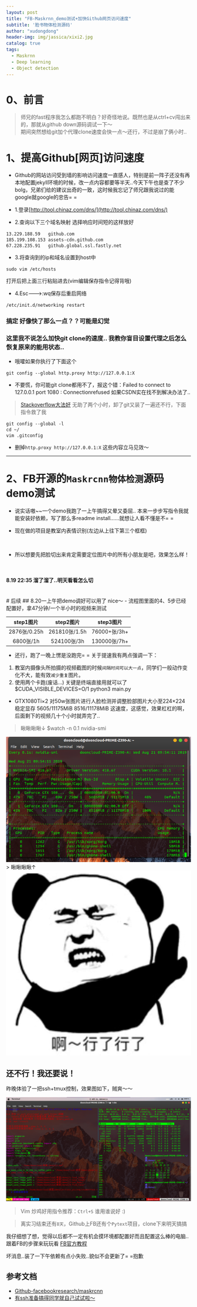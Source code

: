```yaml
---
layout: post
title: "FB-Maskrnn_demo测试+加快Github网页访问速度"
subtitle: '脸书物体检测源码'
author: "xudongdong"
header-img: img/jassica/xixi2.jpg
catalog: true
tags:
  - Maskrnn
  - Deep learning
  - Object detection
---
```


# 0、前言
> 师兄的fast程序我怎么都跑不明白？好奇怪地说。既然也是从ctrl+cv闯出来的，那就从github down源码调试一下～<br> 期间突然想给git加个代理clone速度会快一点～还行，不过是崩了俩小时..

# 1、提高Github[网页]访问速度
- Github的网站访问受到墙的影响访问速度一直感人，特别是前一阵子还没有再本地配置jekyll环境的时候，改一点内容都要等半天..今天下午也是查了不少bolg，兄弟们给的建议出奇的一致，这时候我忘记了师兄跟我说过的能google就google的忠告= =

- 1.登录[http://tool.chinaz.com/dns/](http://tool.chinaz.com/dns/)
- 2.查询以下三个域名映射 选择响应时间短的这样放好

```coq
13.229.188.59   github.com  
185.199.108.153 assets-cdn.github.com  
67.228.235.91   github.global.ssl.fastly.net 
```

- 3.将查询到的ip和域名设置到host中

```coq
sudo vim /etc/hosts
```
打开后把上面三行粘贴进去(vim编辑保存指令记得背哦)
- 4.Esc--->:wq保存后重启网络

```coq
/etc/init.d/networking restart
```

### 搞定 好像快了那么一点？？可能是幻觉

### 这里我不说怎么加快git clone的速度.. 我教你盲目设置代理之后怎么恢复原来的能用状态..
- 哦嚯如果你执行了下面这个

```coq
git config --global http.proxy http://127.0.0.1:X
```
- 不要慌，你可能git clone都用不了，报这个错：Failed to connect to 127.0.0.1 port 1080 : Connectionrefused 如果CSDN实在找不到解决办法了..

> [Stackoverflow大法好](https://stackoverflow.com/questions/24543372/git-cannot-clone-or-push-failed-to-connect-connection-refused)  无助了两个小时，卸了git又装了一遍还不行，下面指令救了我

```coq
git config --global -l
cd ~/
vim .gitconfig
```
- 删掉`http.proxy http://127.0.0.1:X` 这些内容立马见效～

---------------------------

# 2、FB开源的`Maskrcnn物体检测`源码demo测试

- 说实话嗷~~一个demo我跑了一上午搞得又晕又委屈.. 本来一步步写指令我就能安装好依赖，写了那么多readme install……就想让人看不懂是不= =

- 现在做的项目是教室内表情识别(左边从上往下第三个框框)

<img src="/img/190816post/liuchengtu.jpg" width="0" height="0" />

- 所以想要先把脸切出来肯定需要定位图片中的所有小朋友是吧，效果怎么样！

<img src="/img/190819post/stu.jpg" width="0" height="0" />

#### 8.19 22:35 溜了溜了..明天看看怎么切
<br>
# 后续
## 8.20一上午把demo调好可以用了 nice～ 
- 流程图里面的4、5步已经配置好，拿47分钟/一个半小时的视频来测试<br>

| step1图片 | step2图片 | step3图片 |
| :----: | :----: |:----:|
| 2876张/0.25h | 261810张/1.5h | 76000+张/3h+ |
|  6800张/1h | 524100张/3h  | 130000张/7h+  |


- 还行，跑了一晚上愣是没跑完= = 关于提速我有两点强调一下：
1. 教室内摄像头所拍摄的视频截图的时候`间隔时间可以大一点`，同学们一般动作变化不大，能有效`减少重复`图片。
2. 使用两个卡跑(废话...)   关键是终端直接用就可以了 $CUDA_VISIBLE_DEVICES=O/1 python3 main.py

- GTX1080Ti×2 对50w张图片进行人脸检测并调整脸部图片大小至224×224 稳定显存 5605/11175MiB 8516/11178MiB 这速度，这感觉，效果杠杠的啊，后面剩下的视频几十个小时就弄完了..

> 瞅瞅瞅瞅↓ $watch -n 0.1 nvidia-smi

<img src="/img/190819post/nvidia-state.png">
> 瞅瞅瞅瞅↑

<img src="/img/190819post/xinglexingle.jpg" >

## 还不行！我还要说！

昨晚体验了一把ssh+tmux控制，效果图如下，贼爽～～

<img src="/img/190819post/ssh-cutface_for_datasets.png" >

> Vim 炒鸡好用指令推荐：`Ctrl+S` 谁用谁说好 :)

> 离实习结束还有`8天`，Github上FB还有个`Pytext`项目，clone下来明天搞搞

我仔细想了想，觉得以后都不一定有机会摸环境都配置好而且配置这么棒的电脑..跟着FB的步骤来玩玩看
[FB官方教程](https://pytext.readthedocs.io/en/master/train_your_first_model.html)

坏消息..装了一下午依赖有点小失败..貌似不会更新了= =抱歉

## 参考文档
- [Github-facebookresearch/maskrcnn](https://github.com/facebookresearch/maskrcnn-benchmark)
- [有ssh准备搞得同学就自己试试啦～](https://www.cnblogs.com/JarvisCJ/p/8395569.html)


